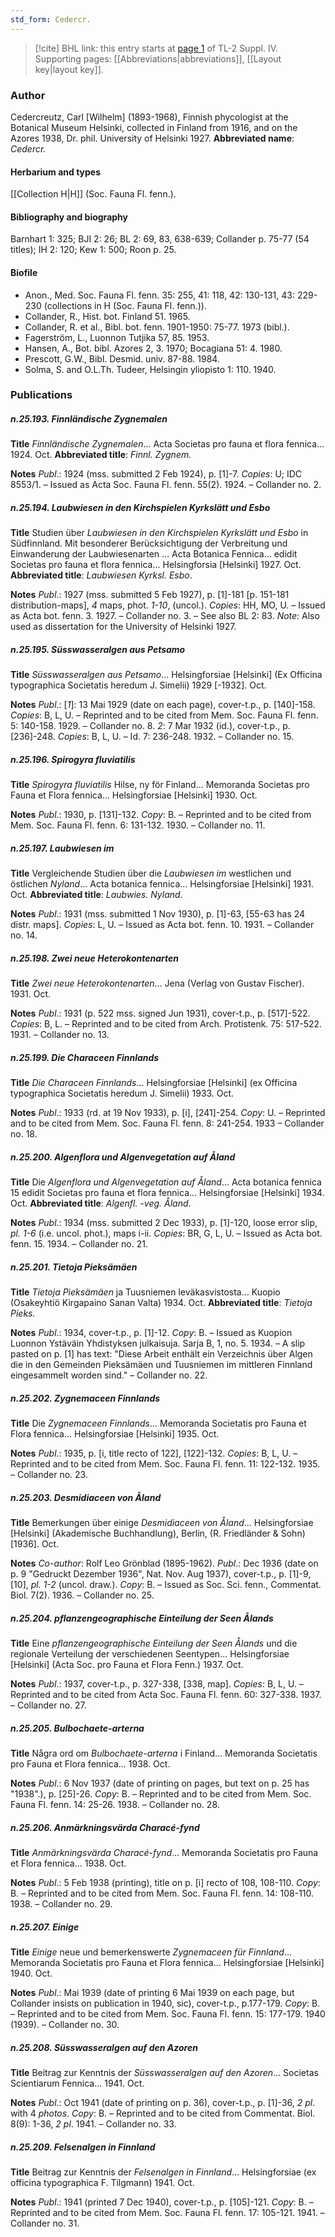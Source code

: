 ```yaml
---
std_form: Cedercr.
---
```


> [!cite] BHL link: this entry starts at [page 1](https://www.biodiversitylibrary.org/page/33265678) of TL-2 Suppl. IV.
> Supporting pages: [[Abbreviations|abbreviations]], [[Layout key|layout key]].

### Author

Cedercreutz, Carl \[Wilhelm\] (1893-1968), Finnish phycologist at the Botanical Museum Helsinki, collected in Finland from 1916, and on the Azores 1938, Dr. phil. University of Helsinki 1927. 
**Abbreviated name**: *Cedercr.*

#### Herbarium and types

[[Collection H|H]] (Soc. Fauna Fl. fenn.).

#### Bibliography and biography

Barnhart 1: 325; BJI 2: 26; BL 2: 69, 83, 638-639; Collander p. 75-77 (54 titles); IH 2: 120; Kew 1: 500; Roon p. 25.

#### Biofile

- Anon., Med. Soc. Fauna Fl. fenn. 35: 255, 41: 118, 42: 130-131, 43: 229-230 (collections in H (Soc. Fauna Fl. fenn.)).
- Collander, R., Hist. bot. Finland 51. 1965.
- Collander, R. et al., Bibl. bot. fenn. 1901-1950: 75-77. 1973 (bibl.).
- Fagerström, L., Luonnon Tutjika 57, 85. 1953.
- Hansen, A., Bot. bibl. Azores 2, 3. 1970; Bocagiana 51: 4. 1980.
- Prescott, G.W., Bibl. Desmid. univ. 87-88. 1984.
- Solma, S. and O.L.Th. Tudeer, Helsingin yliopisto 1: 110. 1940.

### Publications

##### n.25.193. Finnländische Zygnemalen

**Title**
*Finnländische Zygnemalen*... Acta Societas pro fauna et flora fennica... 1924. Oct.
**Abbreviated title**: *Finnl. Zygnem.*

**Notes**
*Publ*.: 1924 (mss. submitted 2 Feb 1924), p. \[1\]-7. *Copies*: U; IDC 8553/1. – Issued as Acta Soc. Fauna Fl. fenn. 55(2). 1924. – Collander no. 2.

##### n.25.194. Laubwiesen in den Kirchspielen Kyrkslätt und Esbo

**Title**
Studien über *Laubwiesen in den Kirchspielen Kyrkslätt und Esbo* in Südfinnland. Mit besonderer Berücksichtigung der Verbreitung und Einwanderung der Laubwiesenarten ... Acta Botanica Fennica... edidit Societas pro fauna et flora fennica... Helsingforsia \[Helsinki\] 1927. Oct.
**Abbreviated title**: *Laubwiesen Kyrksl. Esbo*.

**Notes**
*Publ*.: 1927 (mss. submitted 5 Feb 1927), p. \[1\]-181 \[p. 151-181 distribution-maps\], *4* maps, phot. *1-10*, (uncol.). *Copies*: HH, MO, U. – Issued as Acta bot. fenn. 3. 1927. – Collander no. 3. – See also BL 2: 83.
*Note*: Also used as dissertation for the University of Helsinki 1927.

##### n.25.195. Süsswasseralgen aus Petsamo

**Title**
*Süsswasseralgen aus Petsamo*... Helsingforsiae \[Helsinki\] (Ex Officina typographica Societatis heredum J. Simelii) 1929 \[-1932\]. Oct.

**Notes**
*Publ*.: \[*1*\]: 13 Mai 1929 (date on each page), cover-t.p., p. \[140\]-158. *Copies*: B, L, U. – Reprinted and to be cited from Mem. Soc. Fauna Fl. fenn. 5: 140-158. 1929. – Collander no. 8.
*2*: 7 Mar 1932 (id.), cover-t.p., p. \[236\]-248. *Copies*: B, L, U. – Id. 7: 236-248. 1932. – Collander no. 15.

##### n.25.196. Spirogyra fluviatilis

**Title**
*Spirogyra fluviatilis* Hilse, ny för Finland... Memoranda Societas pro Fauna et Flora fennica... Helsingforsiae \[Helsinki\] 1930. Oct.

**Notes**
*Publ*.: 1930, p. \[131\]-132. *Copy*: B. – Reprinted and to be cited from Mem. Soc. Fauna Fl. fenn. 6: 131-132. 1930. – Collander no. 11.

##### n.25.197. Laubwiesen im

**Title**
Vergleichende Studien über die *Laubwiesen im* westlichen und östlichen *Nyland*... Acta botanica fennica... Helsingforsiae \[Helsinki\] 1931. Oct.
**Abbreviated title**: *Laubwies. Nyland*.

**Notes**
*Publ*.: 1931 (mss. submitted 1 Nov 1930), p. \[1\]-63, \[55-63 has 24 distr. maps\]. *Copies*: L, U. – Issued as Acta bot. fenn. 10. 1931. – Collander no. 14.

##### n.25.198. Zwei neue Heterokontenarten

**Title**
*Zwei neue Heterokontenarten*... Jena (Verlag von Gustav Fischer). 1931. Oct.

**Notes**
*Publ*.: 1931 (p. 522 mss. signed Jun 1931), cover-t.p., p. \[517\]-522. *Copies*: B, L. – Reprinted and to be cited from Arch. Protistenk. 75: 517-522. 1931. – Collander no. 13.

##### n.25.199. Die Characeen Finnlands

**Title**
*Die Characeen Finnlands*... Helsingforsiae \[Helsinki\] (ex Officina typographica Societatis heredum J. Simelii) 1933. Oct.

**Notes**
*Publ*.: 1933 (rd. at 19 Nov 1933), p. \[i\], \[241\]-254. *Copy*: U. – Reprinted and to be cited from Mem. Soc. Fauna Fl. fenn. 8: 241-254. 1933 – Collander no. 18.

##### n.25.200. Algenflora und Algenvegetation auf Åland

**Title**
Die *Algenflora und Algenvegetation auf Åland*... Acta botanica fennica 15 edidit Societas pro fauna et flora fennica... Helsingforsiae \[Helsinki\] 1934. Oct.
**Abbreviated title**: *Algenfl. -veg. Åland*.

**Notes**
*Publ*.: 1934 (mss. submitted 2 Dec 1933), p. \[1\]-120, loose error slip, *pl. 1-6* (i.e. uncol. phot.), maps i-ii. *Copies*: BR, G, L, U. – Issued as Acta bot. fenn. 15. 1934. – Collander no. 21.

##### n.25.201. Tietoja Pieksämäen

**Title**
*Tietoja Pieksämäen* ja Tuusniemen leväkasvistosta... Kuopio (Osakeyhtiö Kirgapaino Sanan Valta) 1934. Oct.
**Abbreviated title**: *Tietoja Pieks.*

**Notes**
*Publ*.: 1934, cover-t.p., p. \[1\]-12. *Copy*: B. – Issued as Kuopion Luonnon Ystäväin Yhdistyksen julkaisuja. Sarja B, 1, no. 5. 1934. – A slip pasted on p. \[1\] has text: "Diese Arbeit enthält ein Verzeichnis über Algen die in den Gemeinden Pieksämäen und Tuusniemen im mittleren Finnland eingesammelt worden sind." – Collander no. 22.

##### n.25.202. Zygnemaceen Finnlands

**Title**
Die *Zygnemaceen Finnlands*... Memoranda Societatis pro Fauna et Flora fennica... Helsingforsiae \[Helsinki\] 1935. Oct.

**Notes**
*Publ*.: 1935, p. \[i, title recto of 122\], \[122\]-132. *Copies*: B, L, U. – Reprinted and to be cited from Mem. Soc. Fauna Fl. fenn. 11: 122-132. 1935. – Collander no. 23.

##### n.25.203. Desmidiaceen von Åland

**Title**
Bemerkungen über einige *Desmidiaceen von Åland*... Helsingforsiae \[Helsinki\] (Akademische Buchhandlung), Berlin, (R. Friedländer & Sohn) \[1936\]. Oct.

**Notes**
*Co-author*: Rolf Leo Grönblad (1895-1962).
*Publ*.: Dec 1936 (date on p. 9 "Gedruckt Dezember 1936", Nat. Nov. Aug 1937), cover-t.p., p. \[1\]-9, \[10\], *pl. 1-2* (uncol. draw.). *Copy*: B. – Issued as Soc. Sci. fenn., Commentat. Biol. 7(2). 1936. – Collander no. 25.

##### n.25.204. pflanzengeographische Einteilung der Seen Ålands

**Title**
Eine *pflanzengeographische Einteilung der Seen Ålands* und die regionale Verteilung der verschiedenen Seentypen... Helsingforsiae \[Helsinki\] (Acta Soc. pro Fauna et Flora Fenn.) 1937. Oct.

**Notes**
*Publ*.: 1937, cover-t.p., p. 327-338, \[338, map\]. *Copies*: B, L, U. – Reprinted and to be cited from Acta Soc. Fauna Fl. fenn. 60: 327-338. 1937. – Collander no. 27.

##### n.25.205. Bulbochaete-arterna

**Title**
Några ord om *Bulbochaete-arterna* i Finland... Memoranda Societatis pro Fauna et Flora fennica... 1938. Oct.

**Notes**
*Publ*.: 6 Nov 1937 (date of printing on pages, but text on p. 25 has "1938".), p. \[25\]-26. *Copy*: B. – Reprinted and to be cited from Mem. Soc. Fauna Fl. fenn. 14: 25-26. 1938. – Collander no. 28.

##### n.25.206. Anmärkningsvärda Characé-fynd

**Title**
*Anmärkningsvärda Characé-fynd*... Memoranda Societatis pro Fauna et Flora fennica... 1938. Oct.

**Notes**
*Publ*.: 5 Feb 1938 (printing), title on p. \[i\] recto of 108, 108-110. *Copy*: B. – Reprinted and to be cited from Mem. Soc. Fauna Fl. fenn. 14: 108-110. 1938. – Collander no. 29.

##### n.25.207. Einige

**Title**
*Einige* neue und bemerkenswerte *Zygnemaceen für Finnland*... Memoranda Societatis pro Fauna et Flora fennica... Helsingforsiae \[Helsinki\] 1940. Oct.

**Notes**
*Publ*.: Mai 1939 (date of printing 6 Mai 1939 on each page, but Collander insists on publication in 1940, sic), cover-t.p., p.177-179. *Copy*: B. – Reprinted and to be cited from Mem. Soc. Fauna Fl. fenn. 15: 177-179. 1940 (1939). – Collander no. 30.

##### n.25.208. Süsswasseralgen auf den Azoren

**Title**
Beitrag zur Kenntnis der *Süsswasseralgen auf den Azoren*... Societas Scientiarum Fennica... 1941. Oct.

**Notes**
*Publ*.: Oct 1941 (date of printing on p. 36), cover-t.p., p. \[1\]-36, *2 pl*. with 4 *photos*. *Copy*: B. – Reprinted and to be cited from Commentat. Biol. 8(9): 1-36, *2 pl*. 1941. – Collander no. 33.

##### n.25.209. Felsenalgen in Finnland

**Title**
Beitrag zur Kenntnis der *Felsenalgen in Finnland*... Helsingforsiae (ex officina typographica F. Tilgmann) 1941. Oct.

**Notes**
*Publ*.: 1941 (printed 7 Dec 1940), cover-t.p., p. \[105\]-121. *Copy*: B. – Reprinted and to be cited from Mem. Soc. Fauna Fl. fenn. 17: 105-121. 1941. – Collander no. 31.


